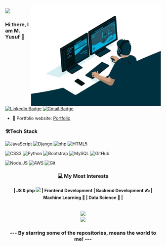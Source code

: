 <img align="right" src="https://github.com/enginoir/enginoir/blob/main/giphy.gif" alt="Coder GIF" width="420" height="330">

![](https://komarev.com/ghpvc/?username=enginoir&style=plastic&label=GHub+Prof.+Views)

### Hi there, I am M. Yusuf 👋
[![Linkedin Badge](https://img.shields.io/badge/-myusufsubhan-blue?style=flat-square&logo=Linkedin&logoColor=white&link=https://www.linkedin.com/in/myusuf/)](https://www.linkedin.com/in/muhammad-yusuf-subhan/)
[![Gmail Badge](https://img.shields.io/badge/-yusufsubhanj@gmail.com-c14438?style=flat-square&logo=Gmail&logoColor=white&link=mailto:yusuf)](mailto:yusufsubhanj@gmail.com) 

- 🎯 Portfolio website: [Portfolio](https://enginoir.github.io/)

<h3 align="left" style="bold"> 🛠Tech Stack </h3>

![JavaScript](https://img.shields.io/badge/javascript-000000?style=flat&logo=javascript)
![Django](https://img.shields.io/badge/-Django-000000?style=flat&logo=Django)
![php](https://img.shields.io/badge/php-000000?style=flat)
![HTML5](https://img.shields.io/badge/-HTML5-000000?style=flat&logo=HTML5)

![CSS3](https://img.shields.io/badge/-CSS3-000000?style=flat&logo=CSS3)
![Python](https://img.shields.io/badge/-Python-000000?style=flat&logo=python)
![Bootstrap](https://img.shields.io/badge/-Bootstrap-000000?style=flat&logo=bootstrap)
![MySQL](https://img.shields.io/badge/-MySQL-000000?style=flat&logo=MySQL)
![GitHub](https://img.shields.io/badge/-GitHub-000000?style=flat&logo=github&logoColor=FFFFFF)

![Node.JS](https://img.shields.io/npm/v/npm.svg?logo=nodedotjs)
![AWS](https://img.shields.io/badge/AWS-000000?style=flat-square&logo=amazon-aws)
![Git](https://img.shields.io/badge/-Git-000000?style=flat&logo=git&logoColor=F05032)

<h3 align="center" style="bold">
💻 My Most Interests
    <h4 align="center">
       | JS & php <img src="https://media.giphy.com/media/WUlplcMpOCEmTGBtBW/giphy.gif" width="30"> | Frontend Development | Backend Development ✍️ | Machine Learning 🧐 | Data Science 😬 |      
    </h4>
</h3>
<br/>
<div align="center">
    <a href="https://github.com/enginoir">
        <img src="http://github-profile-summary-cards.vercel.app/api/cards/profile-details?username=enginoir&theme=react" />
    </a>
</div>
<div align="center">
    <a href="https://github.com/enginoir">
        <img src="http://github-profile-summary-cards.vercel.app/api/cards/repos-per-language?username=enginoir&theme=react" />
    </a>
</div>

<div align="center">
    <h3 align="center">--- By starring some of the repositories, means the world to me! ---</h3>
</div>
